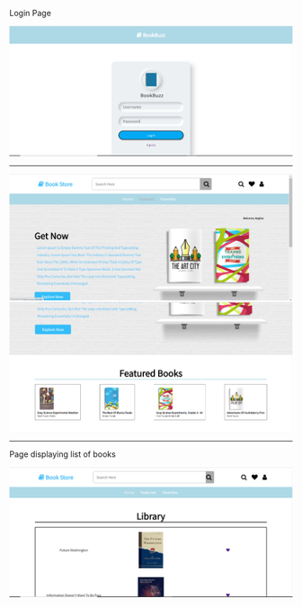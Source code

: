 <body> 
<p> Login Page</p>
<img src="images/img4.PNG">
<hr>
<img src="images/img1.PNG" >
<img src="images/img2.PNG" >
<hr>
<p>Page displaying list of books</p>
<img src="images/img3.png" >
</body>
